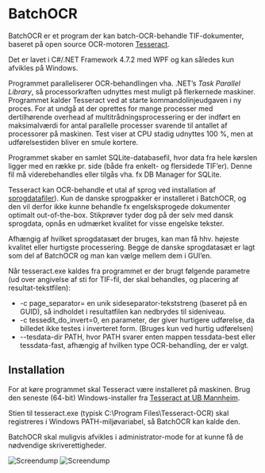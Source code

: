 # BatchOCR
BatchOCR er et program der kan batch-OCR-behandle TIF-dokumenter, baseret på open source OCR-motoren [Tesseract](https://github.com/tesseract-ocr/tesseract).

Det er lavet i C#/.NET Framework 4.7.2 med WPF og kan således kun afvikles på Windows.

Programmet paralleliserer OCR-behandlingen vha. .NET’s *Task Parallel Library*, så processorkraften udnyttes mest muligt på flerkernede maskiner. Programmet kalder Tesseract ved at starte kommandolinjeudgaven i ny proces. For at undgå at der oprettes for mange processer med dertilhørende overhead af multitrådningsprocessering er der indført en maksimalværdi for antal parallelle processer svarende til antallet af processorer på maskinen. Test viser at CPU stadig udnyttes 100 %, men at udførelsestiden bliver en smule kortere.

Programmet skaber en samlet SQLite-databasefil, hvor data fra hele kørslen ligger med en række pr. side (både fra enkelt- og flersidede TIF’er). Denne fil må viderebehandles eller tilgås vha. fx DB Manager for SQLite.

Tesseract kan OCR-behandle et utal af sprog ved installation af [sprogdatafiler](https://github.com/tesseract-ocr/tesseract/wiki/Data-Files)). Kun de danske sprogpakker er installeret i BatchOCR, og den vil derfor ikke kunne behandle fx engelsksprogede dokumenter optimalt out-of-the-box. Stikprøver tyder dog på der selv med dansk sprogdata, opnås en udmærket kvalitet for visse engelske tekster.

Afhængig af hvilket sprogdatasæt der bruges, kan man få hhv. højeste kvalitet eller hurtigste processering. Begge de danske sprogdatasæt er lagt som del af BatchOCR og man kan vælge mellem dem i GUI’en.

Når tesseract.exe kaldes fra programmet er der brugt følgende parametre (ud over angivelse af sti for TIF-fil, der skal behandles, og placering af resultat-tekstfilen):

* -c page_separator= en unik sideseparator-tekststreng (baseret på en GUID), så indholdet i resultatfilen kan nedbrydes til sideniveau.
* -c tessedit_do_invert=0, en parameter, der giver hurtigere udførelse, da billedet ikke testes i inverteret form. (Bruges kun ved hurtig udførelsen)
* --tesdata-dir PATH, hvor PATH svarer enten mappen tessdata-best eller tessdata-fast, afhængig af hvilken type OCR-behandling, der er valgt.

## Installation

For at køre programmet skal Tesseract være installeret på maskinen. Brug den seneste (64-bit) Windows-installer fra [Tesseract at UB Mannheim](https://github.com/UB-Mannheim/tesseract/wiki).

Stien til tesseract.exe (typisk C:\Program Files\Tesseract-OCR) skal registreres i Windows PATH-miljøvariabel, så BatchOCR kan kalde den.

BatchOCR skal muligvis afvikles i administrator-mode for at kunne få de nødvendige skriverettigheder.

![Screendump](../master/screenshot.png?raw=true)
![Screendump](../master/screenshot.png?raw=true)
